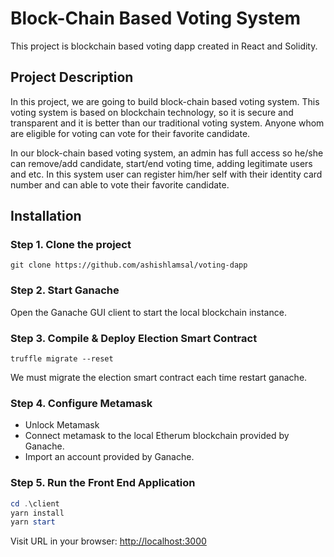 # Block-Chain Based Voting System

This project is blockchain based voting dapp created in React and Solidity.

## Project Description

In this project, we are going to build block-chain based voting system. This voting system is based on blockchain technology, so it is secure and transparent and it is better than our traditional voting system. Anyone whom are eligible for voting can vote for their favorite candidate.

In our block-chain based voting system, an admin has full access so he/she can remove/add candidate, start/end voting time, adding legitimate users and etc. In this system user can register him/her self with their identity card number and can able to vote their favorite candidate.

## Installation

### Step 1. Clone the project

```git clone https://github.com/ashishlamsal/voting-dapp```

### Step 2. Start Ganache

Open the Ganache GUI client to start the local blockchain instance.

### Step 3. Compile & Deploy Election Smart Contract

```truffle migrate --reset```

We must migrate the election smart contract each time restart ganache.

### Step 4. Configure Metamask

- Unlock Metamask
- Connect metamask to the local Etherum blockchain provided by Ganache.
- Import an account provided by Ganache.

### Step 5. Run the Front End Application

```powershell
cd .\client
yarn install
yarn start
```

Visit URL in your browser: <http://localhost:3000>
